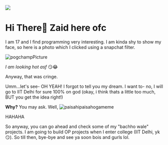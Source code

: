 ![](https://komarev.com/ghpvc/?username=zaid-ahmad)

# Hi There👋 Zaid here ofc

I am 17 and I find programming very interesting.
I am kinda shy to show my face, so here is a photo which I clicked using a snapchat filter.

![pogchampPicture](https://user-images.githubusercontent.com/39582467/159051251-bfb5cc28-b045-431d-be3a-842e8bb51905.jpeg)

*I am looking hot asf* 😏😂

Anyway, that was cringe. 

Umm...let's see- OH YEAH! I forgot to tell you my dream. I want to- no, I will go to IIT Delhi for sure 100% on god (okay, i think thats a little too much, BUT you get the idea right!)

**Why?** You may ask. Well, ![paisahipaisahogameme](https://user-images.githubusercontent.com/39582467/159052602-1731955b-c077-44f6-9cf6-5b28c127960b.jpg)

HAHAHA

So anyway, you can go ahead and check some of my "bachho wale" projects. I am going to build OP projects when I enter college (IIT Delhi, yk 😏). So till then, bye-bye and see ya soon bois and gurls lol.
